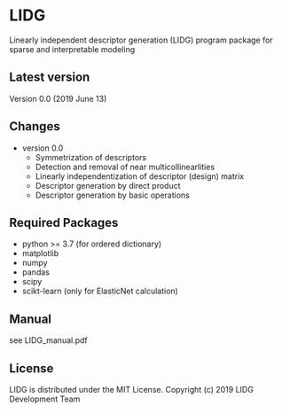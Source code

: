 # LIDG
Linearly independent descriptor generation (LIDG) program package for sparse and interpretable modeling

## Latest version
Version 0.0 (2019 June 13)

## Changes
* version 0.0
    - Symmetrization of descriptors
    - Detection and removal of near multicollinearlities 
    - Linearly independentization of descriptor (design) matrix
    - Descriptor generation by direct product 
    - Descriptor generation by basic operations

## Required Packages
- python >= 3.7 (for ordered dictionary)
- matplotlib
- numpy
- pandas
- scipy
- scikt-learn (only for ElasticNet calculation)

## Manual
see LIDG_manual.pdf

## License
LIDG is distributed under the MIT License.
Copyright (c) 2019 LIDG Development Team
